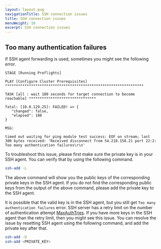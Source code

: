 ```yaml
---
layout: layout.pug
navigationTitle: SSH connection issues
title: SSH connection issues
menuWeight: 10
excerpt: SSH connection issues
---
```


## Too many authentication failures

If SSH agent forwarding is used, sometimes you might see the following error.

```text
STAGE [Running Preflights]

PLAY [Configure Cluster Prerequisites] ****************************************************************

TASK [all : wait 180 seconds for target connection to become reachable] *******************************

fatal: [10.0.129.25]: FAILED! => {
   "changed": false,
   "elapsed": 180
}

MSG:

timed out waiting for ping module test success: EOF on stream; last 300 bytes received: 'Received disconnect from 54.218.158.21 port 22:2: Too many authentication failures\r\n'
```

To troubleshoot this issue, please first make sure the private key is in your SSH agent.
You can verify that by using the following command.

```bash
ssh-add -L
```

The above command will show you the public keys of the corresponding private keys in the SSH agent.
If you do not find the corresponding public keys from the output of the above command, please add the private key to the SSH agent.

It is possible that the valid key is in the SSH agent, but you still get `Too many authentication failures` error.
SSH server has a retry limit on the number of authentication attempt [MaxAuthTries][sshd_config].
If you have more keys in the SSH agent than the retry limit, then you might see this issue.
You can resolve the issue by resetting SSH agent using the following command, and add the private key after that.

```bash
ssh-add -D
ssh-add <PRIVATE_KEY>
```

[sshd_config]: https://linux.die.net/man/5/sshd_config
